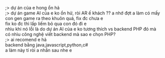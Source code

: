 ;> dự án của e hong ổn hả<br>
;> dự án game AI của e ko ổn hử, ròi AR ế khách ??
a nhớ đợt a làm có mấy con gen game ra theo khuôn quá, fix đc chưa e<br>
fix ko đc thì lấp liếm bỏ qua con đó đi e<br>
nhìu khi nó lỗi là do dự án AI của e ko tương thích vs backend PHP đó mà<br>
có nhìu công nghệ viết backend mà sao e chọn PHP?<br>
;> ai recomend e hả<br>
backend bằng java,javascript,python,c#<br>
a làm này tí ròi a nhắn sau nhe e

